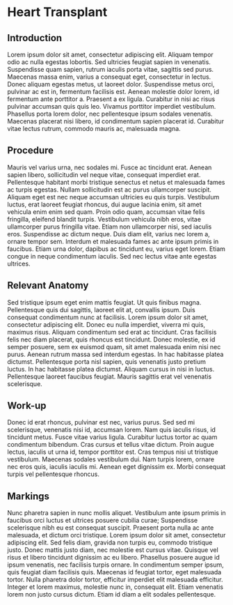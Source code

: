 # Heart Transplant

## Introduction
Lorem ipsum dolor sit amet, consectetur adipiscing elit. Aliquam tempor odio ac nulla egestas lobortis. Sed ultricies feugiat sapien in venenatis. Suspendisse quam sapien, rutrum iaculis porta vitae, sagittis sed purus. Maecenas massa enim, varius a consequat eget, consectetur in lectus. Donec aliquam egestas metus, ut laoreet dolor. Suspendisse metus orci, pulvinar ac est in, fermentum facilisis est. Aenean molestie dolor lorem, id fermentum ante porttitor a. Praesent a ex ligula. Curabitur in nisi ac risus pulvinar accumsan quis quis leo. Vivamus porttitor imperdiet vestibulum. Phasellus porta lorem dolor, nec pellentesque ipsum sodales venenatis. Maecenas placerat nisi libero, id condimentum sapien placerat id. Curabitur vitae lectus rutrum, commodo mauris ac, malesuada magna.

## Procedure
Mauris vel varius urna, nec sodales mi. Fusce ac tincidunt erat. Aenean sapien libero, sollicitudin vel neque vitae, consequat imperdiet erat. Pellentesque habitant morbi tristique senectus et netus et malesuada fames ac turpis egestas. Nullam sollicitudin est ac purus ullamcorper suscipit. Aliquam eget est nec neque accumsan ultricies eu quis turpis. Vestibulum luctus, erat laoreet feugiat rhoncus, dui augue lacinia enim, sit amet vehicula enim enim sed quam. Proin odio quam, accumsan vitae felis fringilla, eleifend blandit turpis. Vestibulum vehicula nibh eros, vitae ullamcorper purus fringilla vitae. Etiam non ullamcorper nisi, sed iaculis eros. Suspendisse ac dictum neque. Duis diam elit, varius nec lorem a, ornare tempor sem. Interdum et malesuada fames ac ante ipsum primis in faucibus. Etiam urna dolor, dapibus ac tincidunt eu, varius eget lorem. Etiam congue in neque condimentum iaculis. Sed nec lectus vitae ante egestas ultrices.

## Relevant Anatomy
Sed tristique ipsum eget enim mattis feugiat. Ut quis finibus magna. Pellentesque quis dui sagittis, laoreet elit at, convallis ipsum. Duis consequat condimentum nunc at facilisis. Lorem ipsum dolor sit amet, consectetur adipiscing elit. Donec eu nulla imperdiet, viverra mi quis, maximus risus. Aliquam condimentum sed erat ac tincidunt. Cras facilisis felis nec diam placerat, quis rhoncus est tincidunt. Donec molestie, ex id semper posuere, sem ex euismod quam, sit amet malesuada enim nisi nec purus. Aenean rutrum massa sed interdum egestas. In hac habitasse platea dictumst. Pellentesque porta nisl sapien, quis venenatis justo pretium luctus. In hac habitasse platea dictumst. Aliquam cursus in nisi in luctus. Pellentesque laoreet faucibus feugiat. Mauris sagittis erat vel venenatis scelerisque.

## Work-up
Donec id erat rhoncus, pulvinar est nec, varius purus. Sed sed mi scelerisque, venenatis nisi id, accumsan lorem. Nam quis iaculis risus, id tincidunt metus. Fusce vitae varius ligula. Curabitur luctus tortor ac quam condimentum bibendum. Cras cursus et tellus vitae dictum. Proin augue lectus, iaculis ut urna id, tempor porttitor est. Cras tempus nisi ut tristique vestibulum. Maecenas sodales vestibulum dui. Nam turpis lorem, ornare nec eros quis, iaculis iaculis mi. Aenean eget dignissim ex. Morbi consequat turpis vel pellentesque rhoncus.

## Markings
Nunc pharetra sapien in nunc mollis aliquet. Vestibulum ante ipsum primis in faucibus orci luctus et ultrices posuere cubilia curae; Suspendisse scelerisque nibh eu est consequat suscipit. Praesent porta nulla ac ante malesuada, et dictum orci tristique. Lorem ipsum dolor sit amet, consectetur adipiscing elit. Sed felis diam, gravida non turpis eu, commodo tristique justo. Donec mattis justo diam, nec molestie est cursus vitae. Quisque vel risus et libero tincidunt dignissim ac eu libero. Phasellus posuere augue id ipsum venenatis, nec facilisis turpis ornare. In condimentum semper ipsum, quis feugiat diam facilisis quis. Maecenas id feugiat tortor, eget malesuada tortor. Nulla pharetra dolor tortor, efficitur imperdiet elit malesuada efficitur. Integer et lorem maximus, molestie nunc in, consequat elit. Etiam venenatis lorem non justo cursus dictum. Etiam id diam a elit sodales pellentesque.